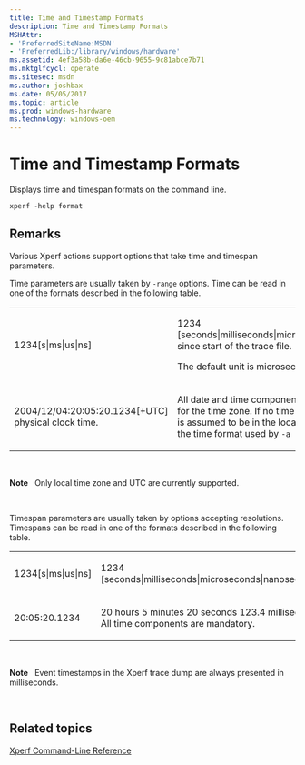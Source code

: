 ```yaml
---
title: Time and Timestamp Formats
description: Time and Timestamp Formats
MSHAttr:
- 'PreferredSiteName:MSDN'
- 'PreferredLib:/library/windows/hardware'
ms.assetid: 4ef3a58b-da6e-46cb-9655-9c81abce7b71
ms.mktglfcycl: operate
ms.sitesec: msdn
ms.author: joshbax
ms.date: 05/05/2017
ms.topic: article
ms.prod: windows-hardware
ms.technology: windows-oem
---
```


# Time and Timestamp Formats


Displays time and timespan formats on the command line.

``` syntax
xperf -help format
```

## Remarks


Various Xperf actions support options that take time and timespan parameters.

Time parameters are usually taken by `-range` options. Time can be read in one of the formats described in the following table.

<table>
<colgroup>
<col width="50%" />
<col width="50%" />
</colgroup>
<tbody>
<tr class="odd">
<td><p>1234[s|ms|us|ns]</p></td>
<td><p>1234 [seconds|milliseconds|microseconds|nanoseconds] since start of the trace file.</p>
<p>The default unit is microseconds.</p></td>
</tr>
<tr class="even">
<td><p>2004/12/04:20:05:20.1234[+UTC] physical clock time.</p></td>
<td><p>All date and time components are mandatory except for the time zone. If no time zone is specified, time is assumed to be in the local time zone. (This is also the time format used by <code>-a tracestats</code>.)</p></td>
</tr>
</tbody>
</table>

 

**Note**  
Only local time zone and UTC are currently supported.

 

Timespan parameters are usually taken by options accepting resolutions. Timespans can be read in one of the formats described in the following table.

<table>
<colgroup>
<col width="50%" />
<col width="50%" />
</colgroup>
<tbody>
<tr class="odd">
<td><p>1234[s|ms|us|ns]</p></td>
<td><p>1234 [seconds|milliseconds|microseconds|nanoseconds]</p></td>
</tr>
<tr class="even">
<td><p>20:05:20.1234</p></td>
<td><p>20 hours 5 minutes 20 seconds 123.4 milliseconds. All time components are mandatory.</p></td>
</tr>
</tbody>
</table>

 

**Note**  
Event timestamps in the Xperf trace dump are always presented in milliseconds.

 

## Related topics


[Xperf Command-Line Reference](xperf-command-line-reference.md)

 

 







